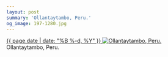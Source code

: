 ```yaml
---
layout: post
summary: 'Ollantaytambo, Peru.'
og_image: 197-1280.jpg
---
```


<p>
 <time>
  <a href="/197">
   {{ page.date | date: "%B %-d, %Y" }}
  </a>
 </time>
 <a href="/197">
  <img alt="Ollantaytambo, Peru." sizes="(min-width: 700px) 50vw, calc(100vw - 2rem)" src="{{ site.assets_url }}/197-640.jpg" srcset="{{ site.assets_url }}/197-1280.jpg 1280w, {{ site.assets_url }}/197-960.jpg 960w, {{ site.assets_url }}/197-640.jpg 640w, {{ site.assets_url }}/197-320.jpg 320w"/>
 </a>
 <span>
  Ollantaytambo, Peru.
 </span>
</p>

